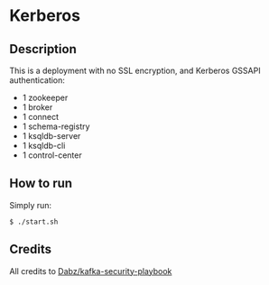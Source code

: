 # Kerberos

## Description

This is a deployment with no SSL encryption, and Kerberos GSSAPI authentication:

* 1 zookeeper
* 1 broker
* 1 connect
* 1 schema-registry
* 1 ksqldb-server
* 1 ksqldb-cli
* 1 control-center

## How to run

Simply run:

```
$ ./start.sh
```

## Credits

All credits to [Dabz/kafka-security-playbook](https://github.com/Dabz/kafka-security-playbook/tree/master/kerberos)